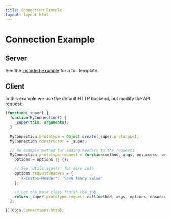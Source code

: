 ```yaml
---
title: Connection Example
layout: layout.html
---
```


# Connection Example

## Server

See the [included example](https://github.com/os-js/OS.js/blob/master/src/server/node/modules/connection/example.js) for a full template.

## Client

In this example we use the default HTTP backend, but modify the API request:

```js
(function(_super) {
  function MyConnection() {
    _super(this, arguments);
  }

  MyConnection.prototype = Object.create(_super.prototype);
  MyConnection.constructor = _super;

  // An example method for adding headers to the requests
  MyConnection.prototype.request = function(method, args, onsuccess, onerror, options) {
    options = options || {};

    // See 'Utils.ajax()' for more info
    options.requestHeaders = {
      'X-Custom-Header': 'Some fancy value'
    };

    // Let the base class finish the job
    return _super.prototype.request.call(method, args, options, onsuccess, onerror);
  };

})(OSjs.Connections.http);

```
